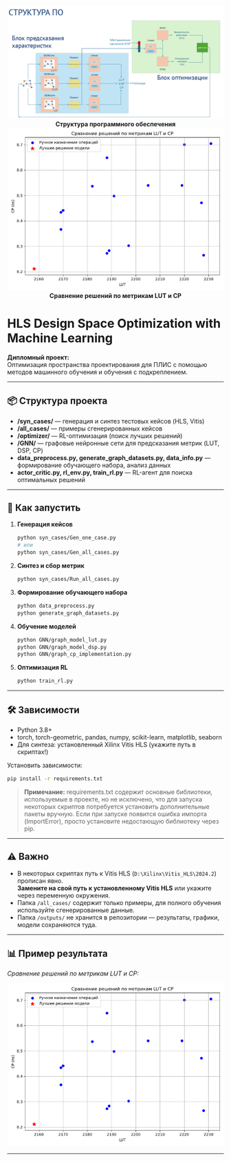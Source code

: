 <div align="center">
  <img src="docs/structure.png" alt="Структура ПО" width="800"/>
  <br/>
  <b>Структура программного обеспечения</b>
</div>

<div align="center">
  <img src="docs/is_best_plot.png" alt="Сравнение решений" width="600"/>
  <br/>
  <b>Сравнение решений по метрикам LUT и CP</b>
</div>

# HLS Design Space Optimization with Machine Learning

**Дипломный проект:**  
Оптимизация пространства проектирования для ПЛИС с помощью методов машинного обучения и обучения с подкреплением.

---

## 📦 Структура проекта

- **/syn_cases/** — генерация и синтез тестовых кейсов (HLS, Vitis)
- **/all_cases/** — примеры сгенерированных кейсов 
- **/optimizer/** — RL-оптимизация (поиск лучших решений)
- **/GNN/** — графовые нейронные сети для предсказания метрик (LUT, DSP, CP)
- **data_preprocess.py, generate_graph_datasets.py, data_info.py** — формирование обучающего набора, анализ данных
- **actor_critic.py, rl_env.py, train_rl.py** — RL-агент для поиска оптимальных решений

---

## 🚀 Как запустить

1. **Генерация кейсов**
    ```bash
    python syn_cases/Gen_one_case.py
    # или
    python syn_cases/Gen_all_cases.py
    ```

2. **Синтез и сбор метрик**
    ```bash
    python syn_cases/Run_all_cases.py
    ```

3. **Формирование обучающего набора**
    ```bash
    python data_preprocess.py
    python generate_graph_datasets.py
    ```

4. **Обучение моделей**
    ```bash
    python GNN/graph_model_lut.py
    python GNN/graph_model_dsp.py
    python GNN/graph_cp_implementation.py
    ```

5. **Оптимизация RL**
    ```bash
    python train_rl.py
    ```

---

## 🛠️ Зависимости

- Python 3.8+
- torch, torch-geometric, pandas, numpy, scikit-learn, matplotlib, seaborn
- Для синтеза: установленный Xilinx Vitis HLS (укажите путь в скриптах!)

Установить зависимости:
```bash
pip install -r requirements.txt
```

> **Примечание:**
> requirements.txt содержит основные библиотеки, используемые в проекте, но не исключено, что для запуска некоторых скриптов потребуется установить дополнительные пакеты вручную. Если при запуске появится ошибка импорта (ImportError), просто установите недостающую библиотеку через pip.

---

## ⚠️ Важно

- В некоторых скриптах путь к Vitis HLS (`D:\Xilinx\Vitis_HLS\2024.2`) прописан явно.  
  **Замените на свой путь к установленному Vitis HLS** или укажите через переменную окружения.
- Папка `/all_cases/` содержит только примеры, для полного обучения используйте сгенерированные данные.
- Папка `/outputs/` не хранится в репозитории — результаты, графики, модели сохраняются туда.

---

## 📊 Пример результата

_Сравнение решений по метрикам LUT и CP:_

![Сравнение решений](docs/is_best_plot.png)

---
